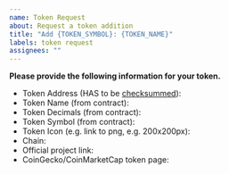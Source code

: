 ```yaml
---
name: Token Request
about: Request a token addition
title: "Add {TOKEN_SYMBOL}: {TOKEN_NAME}"
labels: token request
assignees: ""
---
```


**Please provide the following information for your token.**

- Token Address (HAS to be [checksummed](https://ethsum.netlify.app/)):
- Token Name (from contract):
- Token Decimals (from contract):
- Token Symbol (from contract):
- Token Icon (e.g. link to png, e.g. 200x200px):
- Chain:
- Official project link:
- CoinGecko/CoinMarketCap token page:
